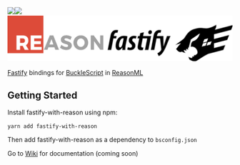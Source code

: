 
![](https://img.shields.io/npm/v/fastify-with-reason.svg)![](https://img.shields.io/github/license/aaronshaf/reasonml-fastify.svg?style=plastic) 
![Logo](https://raw.githubusercontent.com/aaronshaf/reasonml-fastify/master/Reasonfastify.png)

[Fastify](https://www.fastify.io/) bindings for [BuckleScript](https://github.com/bloomberg/bucklescript) in [ReasonML](https://reasonml.github.io/) 

## Getting Started
Install fastify-with-reason using npm:
```
yarn add fastify-with-reason
```

Then add fastify-with-reason as a dependency to `bsconfig.json`

Go to [Wiki](https://github.com/aaronshaf/reasonml-fastify/wiki) for documentation (coming soon)
